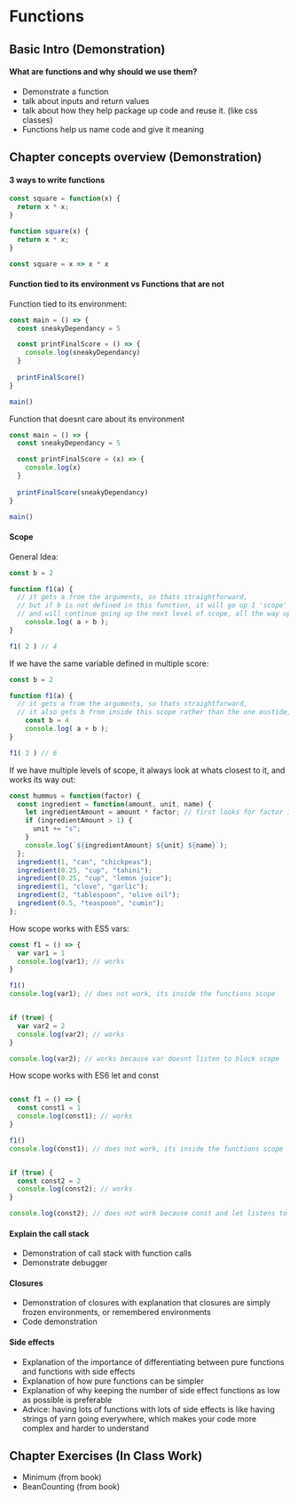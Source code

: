 # Functions

## Basic Intro (Demonstration)

#### What are functions and why should we use them?

-   Demonstrate a function
-   talk about inputs and return values
-   talk about how they help package up code and reuse it. (like css classes)
-   Functions help us name code and give it meaning

## Chapter concepts overview (Demonstration)

#### 3 ways to write functions

```js
const square = function(x) {
  return x * x;
}

function square(x) {
  return x * x;
}

const square = x => x * x

```


#### Function tied to its environment vs Functions that are not

Function tied to its environment:
```js
const main = () => {
  const sneakyDependancy = 5

  const printFinalScore = () => {
    console.log(sneakyDependancy)
  }
  
  printFinalScore()
}

main()
```

Function that doesnt care about its environment
```js
const main = () => {
  const sneakyDependancy = 5

  const printFinalScore = (x) => {
    console.log(x)
  }
  
  printFinalScore(sneakyDependancy)
}

main()
```

#### Scope

General Idea:
```js
const b = 2

function f1(a) {
  // it gets a from the arguments, so thats straightforward,
  // but if b is not defined in this function, it will go up 1 'scope' and see if its defined there
  // and will continue going up the next level of scope, all the way up to global scope until it finds the variable
	console.log( a + b );
}

f1( 2 ) // 4

```
If we have the same variable defined in multiple score:
```js
const b = 2

function f1(a) {
  // it gets a from the arguments, so thats straightforward,
  // it also gets b from inside this scope rather than the one oustide, because it looks here first. 
  	const b = 4
	console.log( a + b );
}

f1( 2 ) // 6
```

If we have multiple levels of scope, it always look at whats closest to it, and works its way out:
```js
const hummus = function(factor) {
  const ingredient = function(amount, unit, name) {
    let ingredientAmount = amount * factor; // first looks for factor inside this function, then in its parents scope
    if (ingredientAmount > 1) {
      unit += "s";
    }
    console.log(`${ingredientAmount} ${unit} ${name}`);
  };
  ingredient(1, "can", "chickpeas");
  ingredient(0.25, "cup", "tahini");
  ingredient(0.25, "cup", "lemon juice");
  ingredient(1, "clove", "garlic");
  ingredient(2, "tablespoon", "olive oil");
  ingredient(0.5, "teaspoon", "cumin");
};
```


How scope works with ES5 vars:
```js
const f1 = () => {
  var var1 = 1
  console.log(var1); // works
}

f1()
console.log(var1); // does not work, its inside the functions scope


if (true) {
  var var2 = 2
  console.log(var2); // works
}

console.log(var2); // works because var doesnt listen to block scope
```
How scope works with ES6 let and const
```js

const f1 = () => {
  const const1 = 1
  console.log(const1); // works
}

f1()
console.log(const1); // does not work, its inside the functions scope


if (true) {
  const const2 = 2
  console.log(const2); // works
}

console.log(const2); // does not work because const and let listens to block scope
```
#### Explain the call stack

-   Demonstration of call stack with function calls
-   Demonstrate debugger

#### Closures

-   Demonstration of closures with explanation that closures are simply frozen environments, or remembered environments
-   Code demonstration

#### Side effects

-   Explanation of the importance of differentiating between pure functions and functions with side effects
-   Explanation of how pure functions can be simpler
-   Explanation of why keeping the number of side effect functions as low as possible is preferable
-   Advice: having lots of functions with lots of side effects is like having strings of yarn going everywhere, which makes your code more complex and harder to understand

## Chapter Exercises (In Class Work)

-   Minimum (from book)
-   BeanCounting (from book)
